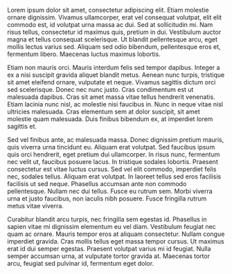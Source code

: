 Lorem ipsum dolor sit amet, consectetur adipiscing elit. Etiam molestie ornare dignissim. Vivamus ullamcorper, erat vel consequat volutpat, elit elit commodo est, id volutpat urna massa ac dui. Sed at sollicitudin mi. Nam risus tellus, consectetur id maximus quis, pretium in dui. Vestibulum auctor magna et tellus consequat scelerisque. Ut blandit pellentesque arcu, eget mollis lectus varius sed. Aliquam sed odio bibendum, pellentesque eros et, fermentum libero. Maecenas luctus maximus lobortis.

Etiam non mauris orci. Mauris interdum felis sed tempor dapibus. Integer a ex a nisi suscipit gravida aliquet blandit metus. Aenean nunc turpis, tristique sit amet eleifend ornare, vulputate et neque. Vivamus sagittis dictum orci sed scelerisque. Donec nec nunc justo. Cras condimentum est ut malesuada dapibus. Cras sit amet massa vitae tellus hendrerit venenatis. Etiam lacinia nunc nisl, ac molestie nisi faucibus in. Nunc in neque vitae nisl ultricies malesuada. Cras elementum sem at dolor suscipit, sit amet molestie quam malesuada. Duis finibus bibendum ex, at imperdiet lorem sagittis et.

Sed vel finibus ante, ac malesuada massa. Donec dignissim pretium mauris, quis viverra urna tincidunt eu. Aliquam erat volutpat. Sed faucibus ipsum quis orci hendrerit, eget pretium dui ullamcorper. In risus nunc, fermentum nec velit ut, faucibus posuere lacus. In tristique sodales lobortis. Praesent consectetur est vitae luctus cursus. Sed vel elit commodo, imperdiet felis nec, sodales tellus. Aliquam erat volutpat. In laoreet tellus sed eros facilisis facilisis ut sed neque. Phasellus accumsan ante non commodo pellentesque. Nullam nec dui tellus. Fusce eu rutrum sem. Morbi viverra urna et justo faucibus, non iaculis nibh posuere. Fusce fringilla rutrum metus vitae viverra.

Curabitur blandit arcu turpis, nec fringilla sem egestas id. Phasellus in sapien vitae mi dignissim elementum eu vel diam. Vestibulum feugiat nec quam ac ornare. Mauris tempor eros at aliquam consectetur. Nullam congue imperdiet gravida. Cras mollis tellus eget massa tempor cursus. Ut maximus erat id dui semper egestas. Praesent volutpat varius mi id feugiat. Nulla semper accumsan urna, at vulputate tortor gravida at. Maecenas tortor arcu, feugiat sed pulvinar id, fermentum eget dolor.
